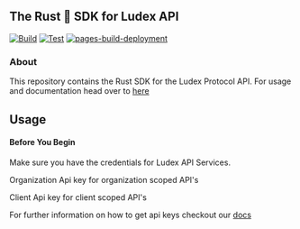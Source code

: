 ## The Rust 🦀 SDK for Ludex API

[![Build](https://github.com/allentsangdev/ludex-sdk-rust/actions/workflows/build.yml/badge.svg)](https://github.com/allentsangdev/ludex-sdk-rust/actions/workflows/build.yml) [![Test](https://github.com/allentsangdev/ludex-sdk-rust/actions/workflows/test.yml/badge.svg)](https://github.com/allentsangdev/ludex-sdk-rust/actions/workflows/test.yml) [![pages-build-deployment](https://github.com/allentsangdev/ludex-sdk-rust/actions/workflows/pages/pages-build-deployment/badge.svg)](https://github.com/allentsangdev/ludex-sdk-rust/actions/workflows/pages/pages-build-deployment)

### About

This repository contains the Rust SDK for the Ludex Protocol API.
For usage and documentation head over to [here](https://allentsangdev.github.io/ludex-sdk-rust/ludex_rust_sdk/)

## Usage

#### Before You Begin

Make sure you have the credentials for Ludex API Services.

Organization Api key for organization scoped API's

Client Api key for client scoped API's

For further information on how to get api keys checkout our [docs](https://docs.ludex.gg/dashboard/get-your-api-keys)
